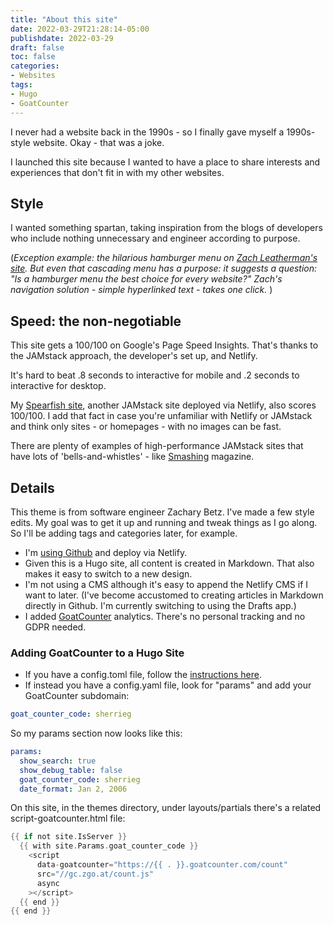 ```yaml
---
title: "About this site"
date: 2022-03-29T21:28:14-05:00
publishdate: 2022-03-29
draft: false
toc: false
categories:
- Websites
tags:
- Hugo
- GoatCounter
---
```


I never had a website back in the 1990s - so I finally gave myself a 1990s-style website. Okay - that was a joke. 

I launched this site because I wanted to have a place to share interests and experiences that don't fit in with my other websites. 

## Style

I wanted something spartan, taking inspiration from the blogs of developers who include nothing unnecessary and engineer according to purpose. 

(<em>Exception example: the hilarious hamburger menu on <a href="https://www.zachleat.com/" target="blank">Zach Leatherman's site</a>. But even that cascading menu has a purpose: it suggests a question: "Is a hamburger menu the best choice for every website?" Zach's navigation solution - simple hyperlinked text - takes one click. </em>)


## Speed: the non-negotiable

This site gets a 100/100 on Google's Page Speed Insights. That's thanks to the JAMstack approach, the developer's set up, and Netlify.

It's hard to beat .8 seconds to interactive for mobile and .2 seconds to interactive for desktop. 

My <a href="https://www.spearfishcap.com/" target="blank">Spearfish site</a>, another JAMstack site deployed via Netlify, also scores 100/100. I add that fact in case you're unfamiliar with Netlify or JAMstack and think only sites - or homepages - with no images can be fast.

There are plenty of examples of high-performance JAMstack sites that have lots of 'bells-and-whistles' - like <a href="https://www.smashingmagazine.com/" target="blank">Smashing</a> magazine.


## Details

This theme is from software engineer Zachary Betz. I've made a few style edits. My goal was to get it up and running and tweak things as I go along. So I'll be adding tags and categories later, for example. 

* I'm <a href="https://github.com/SherG/zblogtest/" target="blank">using Github</a> and deploy via Netlify. 
* Given this is a Hugo site, all content is created in Markdown. That also makes it easy to switch to a new design. 
* I'm not using a CMS although it's easy to append the Netlify CMS if I want to later. (I've become accustomed to creating articles in Markdown directly in Github. I'm currently switching to using the Drafts app.)
* I added <a href="https://www.goatcounter.com/" target="blank">GoatCounter</a> analytics. There's no personal tracking and no GDPR needed. 

### Adding GoatCounter to a Hugo Site

* If you have a config.toml file, follow the <a href="https://robb.sh/posts/adding-goatcounter-analytics-to-hugo/" target="blank">instructions here</a>. 
* If instead you have a config.yaml file, look for "params" and add your GoatCounter subdomain:

```yaml
goat_counter_code: sherrieg
```

So my params section now looks like this: 

```yaml
params:
  show_search: true
  show_debug_table: false
  goat_counter_code: sherrieg
  date_format: Jan 2, 2006
```


On this site, in the themes directory, under layouts/partials there's a related script-goatcounter.html file:

```go
{{ if not site.IsServer }}
  {{ with site.Params.goat_counter_code }}
    <script
      data-goatcounter="https://{{ . }}.goatcounter.com/count"
      src="//gc.zgo.at/count.js"
      async
    ></script>
  {{ end }}
{{ end }}
```
